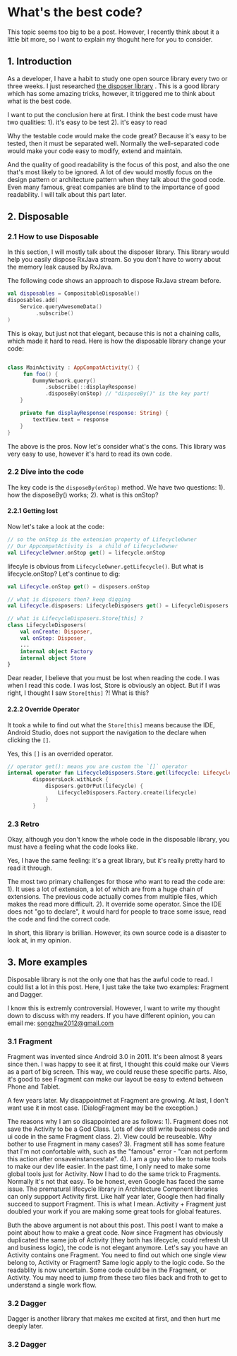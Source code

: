 # What's the best code?
This topic seems too big to be a post. However, I recently think about it a little bit more, so I want to explain my thoguht here for you to consider. 

## 1. Introduction
As a developer, I have a habit to study one open source library every two or three weeks. I just researched [the disposer library](https://github.com/sellmair/disposer) . This is a good library which has some amazing tricks, however, it triggered me to think about what is the best code. 

I want to put the conclusion here at first. I think the best code must have two qualities: 
1). it's easy to be test
2). it's easy to read

Why the testable code would make the code great? Because it's easy to be tested, then it must be separated well. Normally the well-separated code would make your code easy to modify, extend and maintain.

And the quality of good readability is the focus of this post, and also the one that's most likely to be ignored. A lot of dev would mostly focus on the design pattern or architecture pattern when they talk about the good code. Even many famous, great companies are blind to the importance of good readability. I will talk about this part later. 

## 2. Disposable 

### 2.1 How to use Disposable
In this section, I will mostly talk about the disposer library. This library would help you easily dispose RxJava stream. So you don't have to worry about the memory leak caused by RxJava.

The following code shows an approach to dispose RxJava stream before.

```kotlin
val disposables = CompositableDisposable()
disposables.add(
    Service.queryAwesomeData()
         .subscribe()
)
```

This is okay, but just not that elegant, because this is not a chaining calls, which made it hard to read. Here is how the disposable library change your code:
    
```kotlin

class MainActivity : AppCompatActivity() {
     fun foo() {
        DummyNetwork.query()
            .subscribe(::displayResponse)
            .disposeBy(onStop) // "disposeBy()" is the key part!
    }

    private fun displayResponse(response: String) {
        textView.text = response
    }
}
```

The above is the pros. Now let's consider what's the cons. This library was very easy to use, however it's hard to read its own code.

### 2.2 Dive into the code
The key code is the `disposeBy(onStop)` method. We have two questions: 1). how the disposeBy() works;  2). what is this onStop?

#### 2.2.1 Getting lost
Now let's take a look at the code:
```kotlin
// so the onStop is the extension property of LifecycleOwner 
// Our AppcompatActivity is  a child of LifecycleOwner
val LifecycleOwner.onStop get() = lifecycle.onStop
```
lifecyle is obvious from `LifecycleOwner.getLifecycle()`. But what is lifecycle.onStop? Let's continue to dig:

```kotlin
val Lifecycle.onStop get() = disposers.onStop

// what is disposers then? keep digging
val Lifecycle.disposers: LifecycleDisposers get() = LifecycleDisposers.Store[this]

// what is LifecycleDisposers.Store[this] ?
class LifecycleDisposers(
    val onCreate: Disposer,
    val onStop: Disposer,
    ...    
    internal object Factory    
    internal object Store
}

```

Dear reader, I believe that you must be lost when reading the code. I was when I read this code. I was lost, Store is obviously an object. But if I was right, I thought I saw `Store[this]` ?! What is this?

#### 2.2.2 Override Operator
It took a while to find out what the `Store[this]` means because the IDE, Android Studio, does not support the navigation to the declare when clicking the `[]`.

Yes, this `[]` is an overrided operator.

```kotlin
// operator get(): means you are custom the `[]` operator
internal operator fun LifecycleDisposers.Store.get(lifecycle: Lifecycle): LifecycleDisposers =
        disposersLock.withLock {
            disposers.getOrPut(lifecycle) {
                LifecycleDisposers.Factory.create(lifecycle)
            }
        }
```


### 2.3 Retro
Okay, although you don't know the whole code in the disposable library, you must have a feeling what the code looks like.

Yes, I have the same feeling: it's a great library, but it's really pretty hard to read it through.

The most two primary challenges for those who want to read the code are: 
1). It uses a lot of extension, a lot of which are from a huge chain of extensions. The previous code actually comes from multiple files, which makes the read more difficult.
2). It override some operator. Since the IDE does not "go to declare", it would hard for people to trace some issue, read the code and find the correct code.

In short, this library is brillian. However, its own source code is a disaster to look at, in my opinion.

## 3. More examples
Disposable library is not the only one that has the awful code to read. I could list a lot in this post. Here, I just take the take two examples: Fragment and Dagger.

I know this is extremly controversial. However, I want to write my thought down to discuss with my readers. If you have different opinion, you can email me: <songzhw2012@gmail.com>

### 3.1 Fragment
Fragment was invented since Android 3.0 in 2011. It's been almost 8 years since then. I was happy to see it at first, I thought this could make our Views as a part of big screen. This way, we could reuse these specific parts. Also, it's good to see Fragment can make our layout be easy to extend between Phone and Tablet.

A few years later. My disappointmet at Fragment are growing. At last, I don't want use it in most case. (DialogFragment may be the exception.)

The reasons why I am so disappointed are as follows:
1). Fragment does not save the Activity to be a God Class. Lots of dev still write business code and ui code in the same Fragment class. 
2). View could be reuseable. Why bother to use Fragment in many cases?
3). Fragment still has some feature that I'm not confortable with, such as the "famous" error - "can not perform this action after onsaveinstancestate".
4). I am a guy who like to make tools to make our dev life easier. In the past time, I only need to make some global tools just for Activity. Now I had to do the same trick to Fragments. Normally it's not that easy. To be honest, even Google has faced the same issue. The prematural lifecycle library in Architecture Compnent libraries can only suppport Activity first. Like half year later, Google then had finally succeed to support Fragment. This is what I mean. Activity + Fragment just doubled your work if you are making some great tools for global features.

Buth the above argument is not about this post. This post I want to make a point about how to make a great code. Now since Fragment has obviously duplicated the same job of Activity (they both has lifecycle, could refresh UI and business logic), the code is not elegant anymore. Let's say you have an Activity contains one Fragment. You need to find out which one single view belong to, Activity or Fragment? Same logic apply to the logic code. So the readablity is now uncertain. Some code could be in the Fragment, or Activity. You may need to jump from these two files back and froth to get to understand a single work flow.

### 3.2 Dagger
Dagger is another library that makes me excited at first, and then hurt me deeply later. 




### 3.2 Dagger




